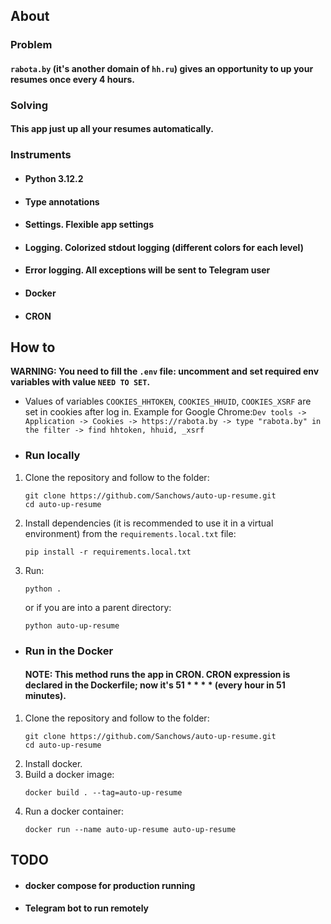 ## About
### Problem
#### `rabota.by` (it's another domain of `hh.ru`) gives an opportunity to up your resumes once every 4 hours.
### Solving
#### This app just up all your resumes automatically.
### Instruments
- #### Python 3.12.2
- #### Type annotations
- #### Settings. Flexible app settings
- #### Logging. Colorized stdout logging (different colors for each level)
- #### Error logging. All exceptions will be sent to Telegram user
- #### Docker
- #### CRON
## How to
**WARNING: You need to fill the `.env` file: uncomment and set required env variables with value `NEED TO SET`.**
- Values of variables `COOKIES_HHTOKEN`, `COOKIES_HHUID`, `COOKIES_XSRF` are set in cookies after log in. 
Example for Google Chrome:`Dev tools -> Application -> Cookies -> https://rabota.by -> type "rabota.by" in the filter -> find hhtoken, hhuid, _xsrf` 
- ### Run locally
1. Clone the repository and follow to the folder:
    ```shell
    git clone https://github.com/Sanchows/auto-up-resume.git
    cd auto-up-resume
    ```
2. Install dependencies (it is recommended to use it in a virtual environment) from the `requirements.local.txt` file:
    ```shell
    pip install -r requirements.local.txt
    ```
3. Run:
   ```shell
   python .
   ```
   or if you are into a parent directory:
   ```shell
   python auto-up-resume
   ```
- ### Run in the Docker
   #### NOTE: This method runs the app in CRON. CRON expression is declared in the Dockerfile; now it's 51 * * * * (every hour in 51 minutes).
1. Clone the repository and follow to the folder:
    ```shell
    git clone https://github.com/Sanchows/auto-up-resume.git
    cd auto-up-resume
    ```
2. Install docker.
3. Build a docker image:
   ```shell
   docker build . --tag=auto-up-resume
   ```
4. Run a docker container:
   ```shell
   docker run --name auto-up-resume auto-up-resume
   ```
## TODO
- #### docker compose for production running
- #### Telegram bot to run remotely